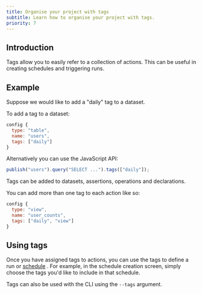 ```yaml
---
title: Organise your project with tags
subtitle: Learn how to organise your project with tags.
priority: 7
---
```


## Introduction

Tags allow you to easily refer to a collection of actions. This can be useful in creating schedules and triggering runs.

## Example

Suppose we would like to add a "daily" tag to a dataset.

To add a tag to a dataset:

```js
config {
  type: "table",
  name: "users",
  tags: ["daily"]
}
```

Alternatively you can use the JavaScript API:

```js
publish("users").query("SELECT ...").tags(["daily"]);
```

Tags can be added to datasets, assertions, operations and declarations.

You can add more than one tag to each action like so:

```js
config {
  type: "view",
  name: "user_counts",
  tags: ["daily", "view"]
}
```

## Using tags

Once you have assigned tags to actions, you can use the tags to define a run or [schedule](../dataform-web/guides/scheduling) . For example, in the schedule creation
screen, simply choose the tags you'd like to include in that schedule.

Tags can also be used with the CLI using the `--tags` argument.
